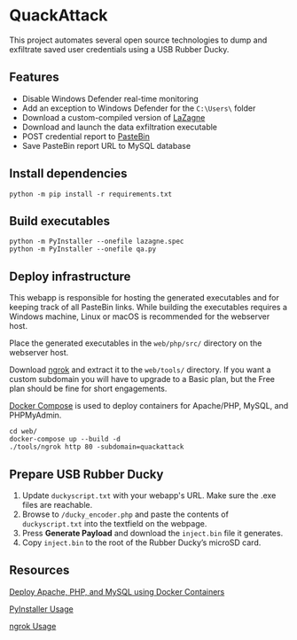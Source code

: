 # QuackAttack
This project automates several open source technologies to dump and exfiltrate saved user credentials using a USB Rubber Ducky.

## Features
* Disable Windows Defender real-time monitoring
* Add an exception to Windows Defender for the `C:\Users\` folder
* Download a custom-compiled version of [LaZagne](https://github.com/AlessandroZ/LaZagne)
* Download and launch the data exfiltration executable 
* POST credential report to [PasteBin](https://pastebin.com/doc_api)
* Save PasteBin report URL to MySQL database

## Install dependencies
```
python -m pip install -r requirements.txt
```

## Build executables
```
python -m PyInstaller --onefile lazagne.spec
python -m PyInstaller --onefile qa.py
```

## Deploy infrastructure
This webapp is responsible for hosting the generated executables and for keeping track of all PasteBin links. While building the executables requires a Windows machine, Linux or macOS is recommended for the webserver host. 

Place the generated executables in the `web/php/src/` directory on the webserver host.

Download [ngrok](https://ngrok.com/download) and extract it to the `web/tools/` directory. If you want a custom subdomain you will have to upgrade to a Basic plan, but the Free plan should be fine for short engagements.

[Docker Compose](https://www.docker.com/products/docker-desktop) is used to deploy containers for Apache/PHP, MySQL, and PHPMyAdmin.
```
cd web/
docker-compose up --build -d
./tools/ngrok http 80 -subdomain=quackattack
```

## Prepare USB Rubber Ducky
1. Update `duckyscript.txt` with your webapp's URL. Make sure the .exe files are reachable.
2. Browse to `/ducky_encoder.php` and paste the contents of `duckyscript.txt` into the textfield on the webpage.
3. Press **Generate Payload** and download the `inject.bin` file it generates.
4. Copy `inject.bin` to the root of the Rubber Ducky’s microSD card.

## Resources
[Deploy Apache, PHP, and MySQL using Docker Containers](https://www.section.io/engineering-education/dockerized-php-apache-and-mysql-container-development-environment/)

[PyInstaller Usage](https://pyinstaller.readthedocs.io/en/latest/usage.html)

[ngrok Usage](https://ngrok.com/docs)
